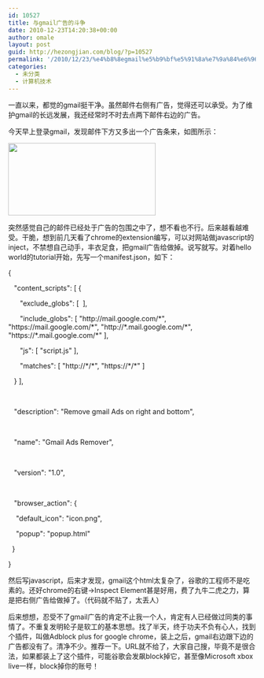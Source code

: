```yaml
---
id: 10527
title: 与gmail广告的斗争
date: 2010-12-23T14:20:38+00:00
author: omale
layout: post
guid: http://hezongjian.com/blog/?p=10527
permalink: '/2010/12/23/%e4%b8%8egmail%e5%b9%bf%e5%91%8a%e7%9a%84%e6%96%97%e4%ba%89/'
categories:
  - 未分类
  - 计算机技术
---
```

一直以来，都觉的gmail挺干净。虽然邮件右侧有广告，觉得还可以承受。为了维护gmail的长远发展，我还经常时不时去点两下邮件右边的广告。

今天早上登录gmail，发现邮件下方又多出一个广告条来，如图所示：

[<img alt="" class="aligncenter size-medium wp-image-10528" height="147" src="http://localhost/hezongjian/wp-content/uploads/2010/12/Text_ads_below_emails-300x147.jpg" title="Text_ads_below_emails" width="300" />](http://localhost/hezongjian/wp-content/uploads/2010/12/Text_ads_below_emails.jpg)

突然感觉自己的邮件已经处于广告的包围之中了，想不看也不行。后来越看越难受。干脆，想到前几天看了chrome的extension编写，可以对网站做javascript的inject，不禁想自己动手，丰衣足食，把gmail广告给做掉。说写就写。对着hello world的tutorial开始，先写一个manifest.json，如下：

<meta content="text/html; charset=UTF-8" http-equiv="Content-Type" />

<meta content="text/css" http-equiv="Content-Style-Type" />

<title>
</title>

<meta content="Cocoa HTML Writer" name="Generator" />

<meta content="1038.35" name="CocoaVersion" />
</p> 

<p class="p1">
  {
</p>

<p class="p2">
  <span class="s1">&nbsp;&nbsp; </span>"content_scripts"<span class="s1">: [ {</span>
</p>

<p class="p2">
  <span class="s1">&nbsp; &nbsp; &nbsp; </span>"exclude_globs"<span class="s1">: [&nbsp; ],</span>
</p>

<p class="p2">
  <span class="s1">&nbsp; &nbsp; &nbsp; </span>"include_globs"<span class="s1">: [ </span>"http://mail.google.com/*"<span class="s1">, </span>"https://mail.google.com/*"<span class="s1">, </span>"http://*.mail.google.com/*"<span class="s1">, </span>"https://*.mail.google.com/*"<span class="s1"> ],</span>
</p>

<p class="p2">
  <span class="s1">&nbsp; &nbsp; &nbsp; </span>"js"<span class="s1">: [ </span>"script.js"<span class="s1"> ],</span>
</p>

<p class="p2">
  <span class="s1">&nbsp; &nbsp; &nbsp; </span>"matches"<span class="s1">: [ </span>"http://*/*"<span class="s1">, </span>"https://*/*"<span class="s1"> ]</span>
</p>

<p class="p1">
  &nbsp;&nbsp; } ],
</p>

<p class="p3">
  &nbsp; &nbsp;
</p>

<p class="p2">
  <span class="s1">&nbsp;&nbsp; </span>"description"<span class="s1">: </span>"Remove gmail Ads on right and bottom"<span class="s1">,</span>
</p>

<p class="p3">
  &nbsp; &nbsp;
</p>

<p class="p2">
  <span class="s1">&nbsp;&nbsp; </span>"name"<span class="s1">: </span>"Gmail Ads Remover"<span class="s1">,</span>
</p>

<p class="p3">
  &nbsp; &nbsp;
</p>

<p class="p2">
  <span class="s1">&nbsp;&nbsp; </span>"version"<span class="s1">: </span>"1.0"<span class="s1">,</span>
</p>

<p class="p3">
  &nbsp; &nbsp;
</p>

<p class="p2">
  <span class="s1">&nbsp;&nbsp; </span>"browser_action"<span class="s1">: {</span>
</p>

<p class="p2">
  <span class="s1">&nbsp; &nbsp; </span>"default_icon"<span class="s1">: </span>"icon.png"<span class="s1">,</span>
</p>

<p class="p2">
  <span class="s1">&nbsp; &nbsp; </span>"popup"<span class="s1">: </span>"popup.html"
</p>

<p class="p1">
  &nbsp; }
</p>

<p class="p1">
  }
</p>

然后写javascript，后来才发现，gmail这个html太复杂了，谷歌的工程师不是吃素的。还好chrome的右键->Inspect Element甚是好用，费了九牛二虎之力，算是把右侧广告给做掉了。（代码就不贴了，太丢人）

后来想想，忍受不了gmail广告的肯定不止我一个人，肯定有人已经做过同类的事情了。不重复发明轮子是软工的基本思想。找了半天，终于功夫不负有心人，找到个插件，叫做Adblock plus for google chrome，装上之后，gmail右边跟下边的广告都没有了。清净不少。推荐一下。URL就不给了，大家自己搜，毕竟不是很合法，如果都装上了这个插件，可能谷歌会发飙block掉它，甚至像Microsoft xbox live一样，block掉你的账号！